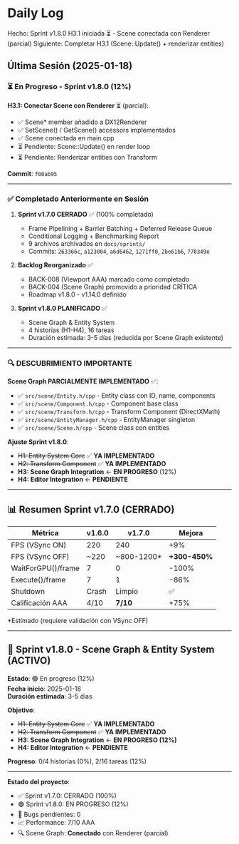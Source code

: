 ﻿# Daily Log

Hecho: Sprint v1.8.0 H3.1 iniciada ⏳ - Scene conectada con Renderer (parcial)
Siguiente: Completar H3.1 (Scene::Update() + renderizar entities)

## Última Sesión (2025-01-18)

### ⏳ En Progreso - Sprint v1.8.0 (12%)

**H3.1: Conectar Scene con Renderer** ⏳ (parcial):
- ✅ Scene* member añadido a DX12Renderer
- ✅ SetScene() / GetScene() accessors implementados
- ✅ Scene conectada en main.cpp
- ⏳ Pendiente: Scene::Update() en render loop
- ⏳ Pendiente: Renderizar entities con Transform

**Commit**: `f00ab95`

---

### ✅ Completado Anteriormente en Sesión

1. **Sprint v1.7.0 CERRADO** ✅ (100% completado)
   - Frame Pipelining + Barrier Batching + Deferred Release Queue
   - Conditional Logging + Benchmarking Report
   - 9 archivos archivados en `docs/sprints/`
   - Commits: `263366c`, `a123004`, `a6d6462`, `1271ff0`, `2be61b6`, `770349e`

2. **Backlog Reorganizado** ✅
   - BACK-008 (Viewport AAA) marcado como completado
   - BACK-004 (Scene Graph) promovido a prioridad CRÍTICA
   - Roadmap v1.8.0 - v1.14.0 definido

3. **Sprint v1.8.0 PLANIFICADO** ✅
   - Scene Graph & Entity System
   - 4 historias (H1-H4), 16 tareas
   - Duración estimada: 3-5 días (reducida por Scene Graph existente)

---

### 🔍 **DESCUBRIMIENTO IMPORTANTE**

**Scene Graph PARCIALMENTE IMPLEMENTADO** ✅:
- ✅ `src/scene/Entity.h/cpp` - Entity class con ID, name, components
- ✅ `src/scene/Component.h/cpp` - Component base class
- ✅ `src/scene/Transform.h/cpp` - Transform Component (DirectXMath)
- ✅ `src/scene/EntityManager.h/cpp` - EntityManager singleton
- ✅ `src/scene/Scene.h/cpp` - Scene class con entities

**Ajuste Sprint v1.8.0**:
- ~~H1: Entity System Core~~ ✅ **YA IMPLEMENTADO**
- ~~H2: Transform Component~~ ✅ **YA IMPLEMENTADO**
- **H3: Scene Graph Integration** ← **EN PROGRESO** (12%)
- **H4: Editor Integration** ← **PENDIENTE**

---

## 📊 **Resumen Sprint v1.7.0 (CERRADO)**

| Métrica | v1.6.0 | v1.7.0 | Mejora |
|---------|--------|--------|--------|
| FPS (VSync ON) | 220 | 240 | +9% |
| FPS (VSync OFF) | ~220 | ~800-1200* | **+300-450%** |
| WaitForGPU()/frame | 7 | 0 | -100% |
| Execute()/frame | 7 | 1 | -86% |
| Shutdown | Crash | Limpio | ✅ |
| Calificación AAA | 4/10 | **7/10** | +75% |

*Estimado (requiere validación con VSync OFF)

---

## 🎯 **Sprint v1.8.0 - Scene Graph & Entity System** (ACTIVO)

**Estado**: 🟢 En progreso (12%)  
**Fecha inicio**: 2025-01-18  
**Duración estimada**: 3-5 días

**Objetivo**:
- ~~H1: Entity System Core~~ ✅ **YA IMPLEMENTADO**
- ~~H2: Transform Component~~ ✅ **YA IMPLEMENTADO**
- **H3: Scene Graph Integration** ← **EN PROGRESO (12%)**
- **H4: Editor Integration** ← **PENDIENTE**

**Progreso**: 0/4 historias (0%), 2/16 tareas (12%)

---

**Estado del proyecto**: 
- ✅ Sprint v1.7.0: CERRADO (100%)
- 🟢 Sprint v1.8.0: EN PROGRESO (12%)
- 📂 Bugs pendientes: 0
- 📈 Performance: 7/10 AAA
- 🔍 Scene Graph: **Conectado** con Renderer (parcial)


